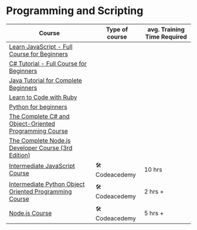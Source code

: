 # Programming and Scripting
| Course | Type of course | avg. Training Time Required |
| ------ | -------------- | --------------------------- |
|[Learn JavaScript - Full Course for Beginners](https://youtu.be/PkZNo7MFNFg?si=SmulnMptXXtkGl0c)| | |
|[C# Tutorial - Full Course for Beginners](https://youtu.be/GhQdlIFylQ8?si=2ax24zCJmZtMtJCM)| | |
|[Java Tutorial for Complete Beginners](https://www.udemy.com/course/java-tutorial/)| | |
|[Learn to Code with Ruby](https://www.udemy.com/course/learn-to-code-with-ruby-lang/)| | |
|[Python for beginners](https://www.udemy.com/course/python-core-and-advanced/)| | |
|[The Complete C# and Object-Oriented Programming Course](https://www.udemy.com/course/the-complete-c-sharp-developer-course/)| | |
|[The Complete Node.js Developer Course (3rd Edition)](https://www.udemy.com/course/the-complete-nodejs-developer-course-2/)| | |
|[Intermediate JavaScript Course](https://www.codecademy.com/learn/learn-intermediate-javascript)| 🛠️ Codeacedemy  | 10 hrs |
|[Intermediate Python Object Oriented Programming Course](https://www.codecademy.com/learn/learn-intermediate-python-3-object-oriented-programming)| 🛠️ Codeacedemy | 2 hrs + |
|[Node.js Course](https://www.codecademy.com/learn/learn-node-js)| 🛠️ Codeacedemy | 5 hrs + |